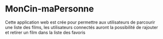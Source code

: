 # MonCin-maPersonne
Cette application web est crée pour permettre aux utilisateurs de parcourir une liste des films, les utilisateurs connectés auront la possibilité de rajouter et retirer un film dans la liste des favoris
